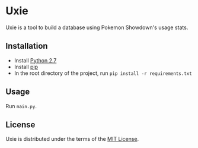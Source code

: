 # Uxie

Uxie is a tool to build a database using Pokemon Showdown's usage stats.

## Installation

- Install [Python 2.7](https://www.python.org/)
- Install [pip](https://pip.pypa.io/en/stable/installing/)
- In the root directory of the project, run `pip install -r requirements.txt`

## Usage

Run `main.py`.

## License

Uxie is distributed under the terms of the [MIT License](LICENSE).